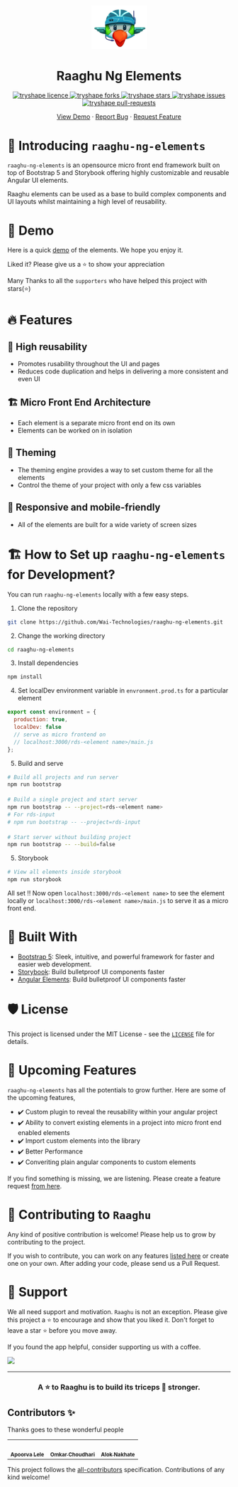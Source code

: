 
<!-- ALL-CONTRIBUTORS-BADGE:START - Do not remove or modify this section -->
<!-- ALL-CONTRIBUTORS-BADGE:END -->
<p align="center">
    <a href="https://raaghu.io" target="_blank">
        <img src="./raaghu_icon.png" alt="logo" width="125"/>
    </a>
    
<p/>
<p align="center">
<h1 align="center">Raaghu Ng Elements</h4>
<p/>


<p align="center">
<a href="https://github.com/Wai-Technologies/raaghu-ng-elements/blob/main/LICENSE" target="blank">
<img src="https://img.shields.io/github/license/TryShape/tryshape?style=flat-square" alt="tryshape licence" />
</a>
<a href="https://github.com/Wai-Technologies/raaghu-ng-elements/network/members" target="blank">
<img src="https://img.shields.io/github/forks/TryShape/tryshape?style=flat-square" alt="tryshape forks"/>
</a>
<a href="https://github.com/Wai-Technologies/raaghu-ng-elements/stargazers" target="blank">
<img src="https://img.shields.io/github/stars/TryShape/tryshape?style=flat-square" alt="tryshape stars"/>
</a>
<a href="https://github.com/Wai-Technologies/raaghu-ng-elements/issues" target="blank">
<img src="https://img.shields.io/github/issues/TryShape/tryshape?style=flat-square" alt="tryshape issues"/>
</a>
<a href="https://github.com/Wai-Technologies/raaghu-ng-elements/pulls" target="blank">
<img src="https://img.shields.io/github/issues-pr/TryShape/tryshape?style=flat-square" alt="tryshape pull-requests"/>
</a>


</p>

<p align="center">
    <a href="https://raaghu.io" target="blank">View Demo</a>
    ·
    <a href="https://github.com/Wai-Technologies/raaghu-ng-elements/issues/new">Report Bug</a>
    ·
    <a href="https://github.com/Wai-Technologies/raaghu-ng-elements/issues/new">Request Feature</a>
</p>



# 👋 Introducing `raaghu-ng-elements`
<!-- <p align="center">
    <a href="https://tryshape.vercel.app" target="blank"/>
        <img src="./public/readme/landing.png" alt="landing" />
    </a>
</p> -->

`raaghu-ng-elements` is an opensource micro front end framework built on top of Bootstrap 5 and Storybook offering highly customizable and reusable Angular UI elements.

Raaghu elements can be used as a base to build complex components and UI layouts whilst maintaining a high level of reusability.




# 🚀 Demo
Here is a quick [demo](https://www.raaghu.io) of the elements. We hope you enjoy it.

Liked it? Please give us a ⭐️ to show your appreciation

Many Thanks to all the `supporters` who have helped this project with stars(⭐)



# 🔥 Features

## 🔢 High reusability
 - Promotes rusability throughout the UI and pages
 - Reduces code duplication and helps in delivering a more consistent and even UI


## 🏗️ Micro Front End Architecture
- Each element is a separate micro front end on its own
- Elements can be worked on in isolation

## 📢 Theming
- The theming engine provides a way to set custom theme for all the elements
- Control the theme of your project with only a few css variables

## 📱 Responsive and mobile-friendly
- All of the elements are built for a wide variety of screen sizes




# 🏗️ How to Set up `raaghu-ng-elements` for Development?
You can run `raaghu-ng-elements` locally with a few easy steps.

1. Clone the repository

```bash
git clone https://github.com/Wai-Technologies/raaghu-ng-elements.git
```

2. Change the working directory

```bash
cd raaghu-ng-elements
```

3. Install dependencies

```bash
npm install
```

4. Set localDev environment variable in `envronment.prod.ts` for a particular element
```javascript 
export const environment = {
  production: true,
  localDev: false 
  // serve as micro frontend on 
  // localhost:3000/rds-<element name>/main.js
};
```

5. Build and serve

```bash
# Build all projects and run server
npm run bootstrap 

# Build a single project and start server
npm run bootstrap -- --project=rds-<element name>
# For rds-input
# npm run bootstrap -- --project=rds-input

# Start server without building project
npm run bootstrap -- --build=false
```

5. Storybook

```bash
# View all elements inside storybook
npm run storybook 
```

All set !! Now open `localhost:3000/rds-<element name>` to see the element locally or `localhost:3000/rds-<element name>/main.js` to serve it as a micro front end.



# 🍔 Built With
- [Bootstrap 5](https://bootstrap.com/): Sleek, intuitive, and powerful framework for faster and easier web development.
- [Storybook](https://storybook.js.org/): Build bulletproof UI components faster
- [Angular Elements](https://angular.io/guide/elements): Build bulletproof UI components faster



# 🛡️ License
This project is licensed under the MIT License - see the [`LICENSE`](LICENSE) file for details.




# 🦄 Upcoming Features
`raaghu-ng-elements` has all the potentials to grow further. Here are some of the upcoming features,

- ✔️ Custom plugin to reveal the reusability within your angular project
- ✔️ Ability to convert existing elements in a project into micro front end enabled elements
- ✔️ Import custom elements into the library
- ✔️ Better Performance
- ✔️ Converiting plain angular components to custom elements

If you find something is missing, we are listening. Please create a feature request [from here](https://github.com/Wai-Technologies/raaghu-ng-elements/issues/new).



# 🤝 Contributing to `Raaghu`
Any kind of positive contribution is welcome! Please help us to grow by contributing to the project.

If you wish to contribute, you can work on any features [listed here](https://github.com/Wai-Technologies/raaghu-ng-elements#-upcoming-features) or create one on your own. After adding your code, please send us a Pull Request.  




# 🙏 Support

We all need support and motivation. `Raaghu` is not an exception. Please give this project a ⭐️ to encourage and show that you liked it. Don't forget to leave a star ⭐️ before you move away.

If you found the app helpful, consider supporting us with a coffee.

<a href="https://www.buymeacoffee.com/">
    <img src="https://cdn.buymeacoffee.com/buttons/v2/default-yellow.png" height="50px">
</a>

---

<h3 align="center">
A ⭐️ to <b>Raaghu</b> is to build its triceps 💪 stronger.
</h3>



## Contributors ✨

Thanks goes to these wonderful people

<!-- ALL-CONTRIBUTORS-LIST:START - Do not remove or modify this section -->
<!-- prettier-ignore-start -->
<!-- markdownlint-disable -->
<table>
  <tr>
        <td align="center"><a href="https://github.com/apoorvalele"><img src="https://media-exp1.licdn.com/dms/image/C5603AQFLnud54O5hng/profile-displayphoto-shrink_200_200/0/1600705273288?e=1648684800&v=beta&t=sSGcvwE9rueIjUZH8njgLLEA-HhQaTH8eblRYaF_HIM" width="100px;" alt=""/><br /><sub><b>Apoorva Lele</b></sub></a></td>
    <td align="center"><a href="https://github.com/omkarchoudhari"><img src="https://media-exp1.licdn.com/dms/image/C4D03AQGOqHWfCLiksQ/profile-displayphoto-shrink_100_100/0/1605344901439?e=1648684800&v=beta&t=b0rOp1xQdSvWPysWX5f_wCiXljP3f0xY6wTxytCQsHM" width="100px;" alt=""/><br /><sub><b>Omkar Choudhari</b></sub></a></td>
    <td align="center"><a href="https://github.com/alok-nakhate"><img src="https://media-exp1.licdn.com/dms/image/C5603AQGivbqRns4SUw/profile-displayphoto-shrink_200_200/0/1516485962623?e=1648684800&v=beta&t=P2gr9WKJvXBXEHcblT32cHpvD6Mfs_EW6SsDP0rZI0s" width="100px;" alt=""/><br /><sub><b>Alok Nakhate</b></sub></a></td>

  </tr>
</table>

<!-- markdownlint-restore -->
<!-- prettier-ignore-end -->

<!-- ALL-CONTRIBUTORS-LIST:END -->

This project follows the [all-contributors](https://github.com/all-contributors/all-contributors) specification. Contributions of any kind welcome!